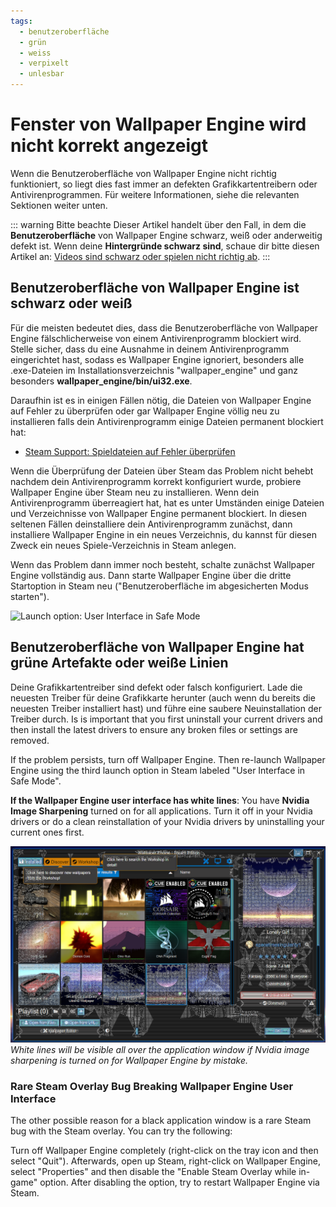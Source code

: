 ```yaml
---
tags:
  - benutzeroberfläche
  - grün
  - weiss
  - verpixelt
  - unlesbar
---
```


# Fenster von Wallpaper Engine wird nicht korrekt angezeigt

Wenn die Benutzeroberfläche von Wallpaper Engine nicht richtig funktioniert, so liegt dies fast immer an defekten Grafikkartentreibern oder Antivirenprogrammen. Für weitere Informationen, siehe die relevanten Sektionen weiter unten.

::: warning
Bitte beachte Dieser Artikel handelt über den Fall, in dem die **Benutzeroberfläche** von Wallpaper Engine schwarz, weiß oder anderweitig defekt ist. Wenn deine **Hintergründe schwarz sind**, schaue dir bitte diesen Artikel an: [Videos sind schwarz oder spielen nicht richtig ab](/noshow/notplaying.html).
:::

## Benutzeroberfläche von Wallpaper Engine ist schwarz oder weiß

Für die meisten bedeutet dies, dass die Benutzeroberfläche von Wallpaper Engine fälschlicherweise von einem Antivirenprogramm blockiert wird. Stelle sicher, dass du eine Ausnahme in deinem Antivirenprogramm eingerichtet hast, sodass es Wallpaper Engine ignoriert, besonders alle .exe-Dateien im Installationsverzeichnis "wallpaper_engine" und ganz besonders **wallpaper_engine/bin/ui32.exe**.

Daraufhin ist es in einigen Fällen nötig, die Dateien von Wallpaper Engine auf Fehler zu überprüfen oder gar Wallpaper Engine völlig neu zu installieren falls dein Antivirenprogramm einige Dateien permanent blockiert hat:

* [Steam Support: Spieldateien auf Fehler überprüfen](https://support.steampowered.com/kb_article.php?ref=2037-QEUH-3335)

Wenn die Überprüfung der Dateien über Steam das Problem nicht behebt nachdem dein Antivirenprogramm korrekt konfiguriert wurde, probiere Wallpaper Engine über Steam neu zu installieren. Wenn dein Antivirenprogramm überreagiert hat, hat es unter Umständen einige Dateien und Verzeichnisse von Wallpaper Engine permanent blockiert. In diesen seltenen Fällen deinstalliere dein Antivirenprogramm zunächst, dann installiere Wallpaper Engine in ein neues Verzeichnis, du kannst für diesen Zweck ein neues Spiele-Verzeichnis in Steam anlegen.

Wenn das Problem dann immer noch besteht, schalte zunächst Wallpaper Engine vollständig aus. Dann starte Wallpaper Engine über die dritte Startoption in Steam neu ("Benutzeroberfläche im abgesicherten Modus starten").

![Launch option: User Interface in Safe Mode](/img/faq/steam_launch_option.jpg)

## Benutzeroberfläche von Wallpaper Engine hat grüne Artefakte oder weiße Linien

Deine Grafikkartentreiber sind defekt oder falsch konfiguriert. Lade die neuesten Treiber für deine Grafikkarte herunter (auch wenn du bereits die neuesten Treiber installiert hast) und führe eine saubere Neuinstallation der Treiber durch. Is is important that you first uninstall your current drivers and then install the latest drivers to ensure any broken files or settings are removed.

If the problem persists, turn off Wallpaper Engine. Then re-launch Wallpaper Engine using the third launch option in Steam labeled "User Interface in Safe Mode".

**If the Wallpaper Engine user interface has white lines**: You have **Nvidia Image Sharpening** turned on for all applications. Turn it off in your Nvidia drivers or do a clean reinstallation of your Nvidia drivers by uninstalling your current ones first.

![Nvidia Image Sharpening Issue](./imagesharpening.png) *White lines will be visible all over the application window if Nvidia image sharpening is turned on for Wallpaper Engine by mistake.*

### Rare Steam Overlay Bug Breaking Wallpaper Engine User Interface

The other possible reason for a black application window is a rare Steam bug with the Steam overlay. You can try the following:

Turn off Wallpaper Engine completely (right-click on the tray icon and then select "Quit"). Afterwards, open up Steam, right-click on Wallpaper Engine, select "Properties" and then disable the "Enable Steam Overlay while in-game" option. After disabling the option, try to restart Wallpaper Engine via Steam. 